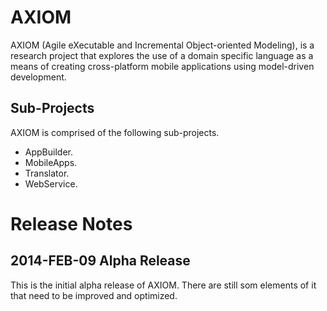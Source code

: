 # AXIOM
AXIOM (Agile eXecutable and Incremental Object-oriented Modeling), is a research project that explores the use of a domain specific language as a means of creating cross-platform mobile applications using model-driven development.

## Sub-Projects
AXIOM is comprised of the following sub-projects.

* AppBuilder.
* MobileApps.
* Translator.
* WebService.

# Release Notes
## 2014-FEB-09  Alpha Release
This is the initial alpha release of AXIOM. There are still som elements of it that need to be improved and optimized.


